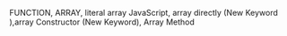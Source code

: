 FUNCTION, ARRAY, literal array JavaScript, array directly (New Keyword ),array Constructor (New Keyword), Array Method

